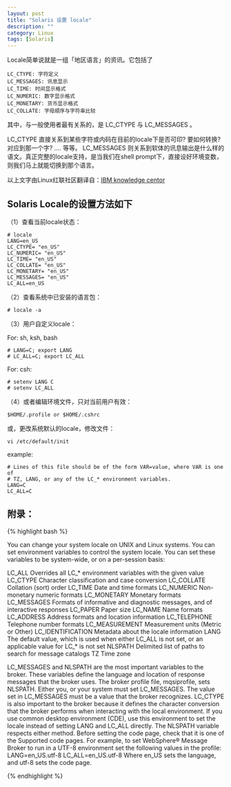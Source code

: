 ```yaml
---
layout: post
title: "Solaris 设置 locale"
description: ""
category: Linux
tags: [Solaris]
---
```


Locale简单说就是一组「地区语言」的资讯。它包括了

	LC_CTYPE: 字符定义
	LC_MESSAGES: 讯息显示
	LC_TIME: 时间显示格式
	LC_NUMERIC: 数字显示格式
	LC_MONETARY: 货币显示格式
	LC_COLLATE: 字母顺序与字符串比较

其中，与一般使用者最有关系的，是 LC_CTYPE 与 LC_MESSAGES 。

LC_CTYPE 直接关系到某些字符或内码在目前的locale下是否可印? 要如何转换? 对应到那一个字? .... 等等。
LC_MESSAGES 则关系到软体的讯息输出是什么样的语文。真正完整的locale支持，是当我们在shell prompt下，直接设好环境变数，则我们马上就能切换到那个语言。

以上文字由Linux红联社区翻译自：[IBM knowledge centor](http://www-01.ibm.com/support/knowledgecenter/SSKM8N_7.0.0/com.ibm.etools.mft.doc/ae19494_.htm)


## Solaris Locale的设置方法如下

（1）查看当前locale状态：

	# locale
	LANG=en_US
	LC_CTYPE= "en_US"
	LC_NUMERIC= "en_US"
	LC_TIME= "en_US"
	LC_COLLATE= "en_US"
	LC_MONETARY= "en_US"
	LC_MESSAGES= "en_US"
	LC_ALL=en_US

（2）查看系统中已安装的语言包：

	# locale -a

（3）用户自定义locale：

For: sh, ksh, bash

	# LANG=C; export LANG
	# LC_ALL=C; export LC_ALL

For: csh:

	# setenv LANG C
	# setenv LC_ALL

（4）或者编辑环境文件，只对当前用户有效：

	$HOME/.profile or $HOME/.cshrc   

   或，更改系统默认的locale，修改文件：
	
	vi /etc/default/init

example:

	# Lines of this file should be of the form VAR=value, where VAR is one of
	# TZ, LANG, or any of the LC_* environment variables.
	LANG=C
	LC_ALL=C

 

## 附录：

{% highlight bash %}

You can change your system locale on UNIX and Linux systems.
You can set environment variables to control the system locale. You can set these variables to be system-wide, or on a per-session basis:

LC_ALL
    Overrides all LC_* environment variables with the given value
LC_CTYPE
    Character classification and case conversion
LC_COLLATE
    Collation (sort) order
LC_TIME
    Date and time formats
LC_NUMERIC
    Non-monetary numeric formats
LC_MONETARY
    Monetary formats
LC_MESSAGES
    Formats of informative and diagnostic messages, and of interactive responses
LC_PAPER
    Paper size
LC_NAME
    Name formats
LC_ADDRESS
    Address formats and location information
LC_TELEPHONE
    Telephone number formats
LC_MEASUREMENT
    Measurement units (Metric or Other)
LC_IDENTIFICATION
    Metadata about the locale information
LANG
    The default value, which is used when either LC_ALL is not set, or an applicable value for LC_* is not set
NLSPATH
    Delimited list of paths to search for message catalogs
TZ
    Time zone

  LC_MESSAGES and NLSPATH are the most important variables to the broker. These variables define the language and location of response messages that the broker uses. The broker profile file, mqsiprofile, sets NLSPATH. Either you, or your system must set LC_MESSAGES. The value set in LC_MESSAGES must be a value that the broker recognizes. LC_CTYPE is also important to the broker because it defines the character conversion that the broker performs when interacting with the local environment.
   If you use common desktop environment (CDE), use this environment to set the locale instead of setting LANG and LC_ALL directly. The NLSPATH variable respects either method. Before setting the code page, check that it is one of the Supported code pages.
For example, to set WebSphere® Message Broker to run in a UTF-8 environment set the following values in the profile:
LANG=en_US.utf-8
LC_ALL=en_US.utf-8
Where en_US sets the language, and utf-8 sets the code page.

{% endhighlight %}
